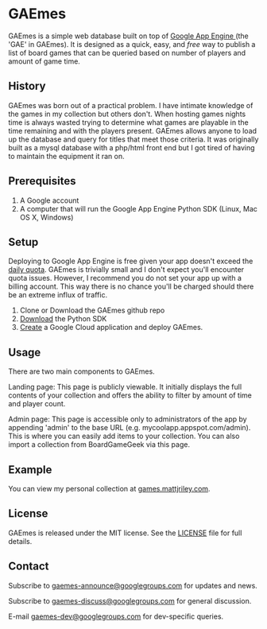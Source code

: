 # GAEmes

GAEmes is a simple web database built on top of [Google App Engine ](https://cloud.google.com/appengine/docs)(the 'GAE' in GAEmes). It is designed as a quick, easy, and _free_ way to publish a list of board games that can be queried based on number of players and amount of game time.

## History

GAEmes was born out of a practical problem. I have intimate knowledge of the games in my collection but others don't. When hosting games nights time is always wasted trying to determine what games are playable in the time remaining and with the players present. GAEmes allows anyone to load up the database and query for titles that meet those criteria. It was originally built as a mysql database with a php/html front end but I got tired of having to maintain the equipment it ran on.

## Prerequisites

1. A Google account
2. A computer that will run the Google App Engine Python SDK (Linux, Mac OS X, Windows)

## Setup

Deploying to Google App Engine is free given your app doesn't exceed the [daily quota](https://cloud.google.com/appengine/docs/quotas). GAEmes is trivially small and I don't expect you'll encounter quota issues. However, I recommend you do not set your app up with a billing account. This way there is no chance you'll be charged should there be an extreme influx of traffic.

1. Clone or Download the GAEmes github repo
2. [Download](https://cloud.google.com/appengine/downloads?hl=en#Google_App_Engine_SDK_for_Python) the Python SDK
3. [Create](https://cloud.google.com/appengine/docs/python/gettingstartedpython27/uploading) a Google Cloud application and deploy GAEmes.

## Usage

There are two main components to GAEmes.

Landing page:
This page is publicly viewable. It initially displays the full contents of your collection and offers the ability to filter by amount of time and player count.

Admin page:
This page is accessible only to administrators of the app by appending 'admin' to the base URL (e.g. mycoolapp.appspot.com/admin). This is where you can easily add items to your collection. You can also import a collection from BoardGameGeek via this page.

## Example

You can view my personal collection at [games.mattjriley.com](http://games.mattjriley.com/).

## License

GAEmes is released under the MIT license. See the [LICENSE](LICENSE.md) file for full details.

## Contact

Subscribe to [gaemes-announce@googlegroups.com](https://groups.google.com/forum/#!forum/gaemes-announce) for updates and news.

Subscribe to [gaemes-discuss@googlegroups.com](https://groups.google.com/forum/#!forum/gaemes-discuss) for general discussion.

E-mail [gaemes-dev@googlegroups.com](mailto:gaemes-dev@googlegroups.com) for dev-specific queries.

